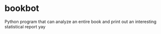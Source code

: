 # bookbot
Python program that can analyze an entire book and print out an interesting statistical report yay
